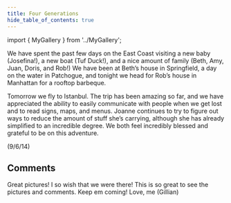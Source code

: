 ```yaml
---
title: Four Generations
hide_table_of_contents: true
---
```


import { MyGallery } from '../MyGallery';

<MyGallery prefix="four-generations" suffix="jpg" num ={4} />

We have spent the past few days on the East Coast visiting a new baby (Josefina!), a new boat (Tuf Duck!), and a nice amount of family (Beth, Amy, Juan, Doris, and Rob!) We have been at Beth’s house in Springfield, a day on the water in Patchogue, and tonight we head for Rob’s house in Manhattan for a rooftop barbeque.

Tomorrow we fly to Istanbul.  The trip has been amazing so far, and we have appreciated the ability to easily communicate with people when we get lost and to read signs, maps, and menus.   Joanne continues to try to figure out ways to reduce the amount of stuff she’s carrying, although she has already simplified to an incredible degree.  We both feel incredibly blessed and grateful to be on this adventure.

(9/6/14)

## Comments

Great pictures! I so wish that we were there! This is so great to see the pictures and comments. Keep em coming! Love, me (Gillian)
